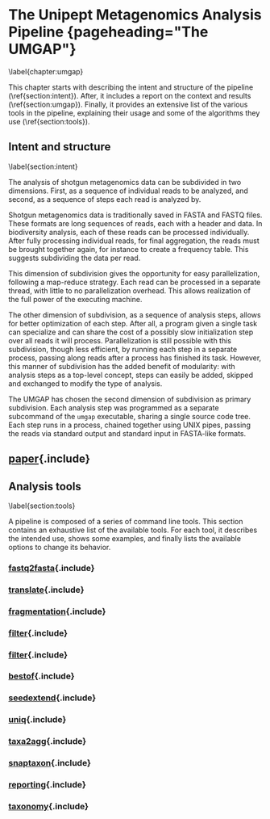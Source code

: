 # The Unipept Metagenomics Analysis Pipeline {pageheading="The UMGAP"}
\label{chapter:umgap}

<!-- TODO Peter: schrap al dit schrijfwerk en gebruik gewoon de abstract

* zeg eerst waarover dit hoofdstuk zal gaan -> gebruik abstract van artikel

* ik zie geen meerwaarde vn dit deel, ik zou gewoon
  - abstract artikel
  - cite artikel waarop hoofdstuk gebaseerd is
  - artikel + suppl materiaal verwerkt tot 1 tekst
  - extra tabellen als suppl. materiaal

* vermeld publicatie als volledige referentie waarop dit hoofdstuk gebaseerd is
-->

This chapter starts with describing the intent and structure of the
pipeline (\ref{section:intent}). After, it includes a report on the
context and results (\ref{section:umgap}). Finally, it provides an
extensive list of the various tools in the pipeline, explaining their
usage and some of the algorithms they use (\ref{section:tools}).

## Intent and structure
\label{section:intent}

The analysis of shotgun metagenomics data can be subdivided in two
dimensions. First, as a sequence of individual reads to be analyzed, and
second, as a sequence of steps each read is analyzed by.

Shotgun metagenomics data is traditionally saved in FASTA and FASTQ
files. These formats are long sequences of reads, each with a header and
data. In biodiversity analysis, each of these reads can be processed
individually. After fully processing individual reads, for final
aggregation, the reads must be brought together again, for instance to
create a frequency table. This suggests subdividing the data per read.

This dimension of subdivision gives the opportunity for easy
parallelization, following a map-reduce strategy. Each
read can be processed in a separate thread, with little to no
parallelization overhead. This allows realization of the full power of
the executing machine.

The other dimension of subdivision, as a sequence of analysis steps,
allows for better optimization of each step. After all, a program
given a single task can specialize and can share the cost of a possibly
slow initialization step over all reads it will process. Parallelization
is still possible with this subdivision, though less efficient, by
running each step in a separate process, passing along reads after a
process has finished its task. However, this manner of subdivision has
the added benefit of modularity: with analysis steps as a top-level
concept, steps can easily be added, skipped and exchanged to modify the
type of analysis.

The UMGAP has chosen the second dimension of subdivision as primary
subdivision. Each analysis step was programmed as a separate subcommand
of the `umgap` executable, sharing a single source code tree. Each step
runs in a process, chained together using UNIX pipes, passing the reads
via standard output and standard input in FASTA-like formats.

## [paper](paper.md){.include}

## Analysis tools
\label{section:tools}

A pipeline is composed of a series of command line tools. This section
contains an exhaustive list of the available tools. For each tool, it
describes the intended use, shows some examples, and finally lists the
available options to change its behavior.

### [fastq2fasta](components/fastq2fasta.md){.include}

### [translate](components/translate.md){.include}

### [fragmentation](components/fragmentation.md){.include}

### [filter](components/filter.md){.include}

### [filter](components/pept2lca.md){.include}

### [bestof](components/bestof.md){.include}

### [seedextend](components/seedextend.md){.include}

### [uniq](components/uniq.md){.include}

### [taxa2agg](components/taxa2agg.md){.include}

### [snaptaxon](components/snaptaxon.md){.include}

### [reporting](components/reporting.md){.include}

### [taxonomy](components/taxonomy.md){.include}
